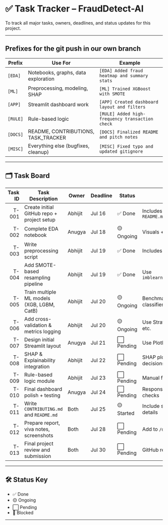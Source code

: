 # ✅ Task Tracker – FraudDetect-AI

To track all major tasks, owners, deadlines, and status updates for this project.

---

## Prefixes for the git push in our own branch

| Prefix   | Use For                             | Example                                         |
| -------- |-------------------------------------| ----------------------------------------------- |
| `[EDA]`  | Notebooks, graphs, data exploration | `[EDA] Added fraud heatmap and summary stats`   |
| `[ML]`   | Preprocessing, modeling, SHAP       | `[ML] Trained XGBoost with SMOTE`               |
| `[APP]`  | Streamlit dashboard work            | `[APP] Created dashboard layout and filters`    |
| `[RULE]` | Rule-based logic                    | `[RULE] Added high-frequency transaction check` |
| `[DOCS]` | README, CONTRIBUTIONS, TASK_TRACKER | `[DOCS] Finalized README and pitch notes`       |
| `[MISC]` | Everything else (bugfixes, cleanup) | `[MISC] Fixed typo and updated gitignore`       |


---
## 🗂️ Task Board

| Task ID | Task Description                           | Owner   | Deadline | Status     | Notes                               |
|--------:|--------------------------------------------|---------|----------|------------|-------------------------------------|
|   T-001 | Create initial GitHub repo + project setup | Abhijit | Jul 16   | ✅ Done     | Includes `.gitignore`, `README.md`  |
|   T-002 | Complete EDA notebook                      | Anugya  | Jul 18   | 🟡 Ongoing | Visuals + feature insights          |
|   T-003 | Write preprocessing script                 | Abhijit | Jul 19   | ✅ Done     | Includes scaling, cleaning          |
|   T-004 | Add SMOTE-based resampling pipeline        | Abhijit | Jul 19   | ✅ Done     | Use `imblearn.over_sampling.SMOTE`  |
|   T-005 | Train multiple ML models (XGB, LGBM, CatB) | Abhijit | Jul 20   | 🟡 Ongoing | Benchmark different classifiers     |
|   T-006 | Add cross-validation & metrics logging     | Abhijit | Jul 20   | 🟡 Ongoing | Use StratifiedKFold, AUC, PR, etc.  |
|   T-007 | Design initial Streamlit layout            | Anugya  | Jul 21   | ⬜ Pending  | Use Plotly, interactivity           |
|   T-008 | SHAP & Explainability integration          | Abhijit | Jul 22   | ⬜ Pending  | SHAP plots, narrative for decisions |
|   T-009 | Rule-based logic module                    | Abhijit | Jul 23   | ⬜ Pending  | Manual fraud heuristics             |
|   T-010 | Final dashboard polish + testing           | Anugya  | Jul 24   | ⬜ Pending  | Responsive UI, interactivity checks |
|   T-011 | Write `CONTRIBUTING.md` and `README.md`    | Both    | Jul 25   | 🟡 Started | Include screenshots, usage details  |
|   T-012 | Prepare report, viva notes, screenshots    | Both    | Jul 28   | ⬜ Pending  | Add to `/docs/` folder              |
|   T-013 | Final project review and submission        | Both    | Jul 30   | ⬜ Pending  | GitHub repo + .zip archive          |

---

## 🛠️ Status Key

- ✅ Done
- 🟡 Ongoing
- ⬜ Pending
- 🔴 Blocked

---

